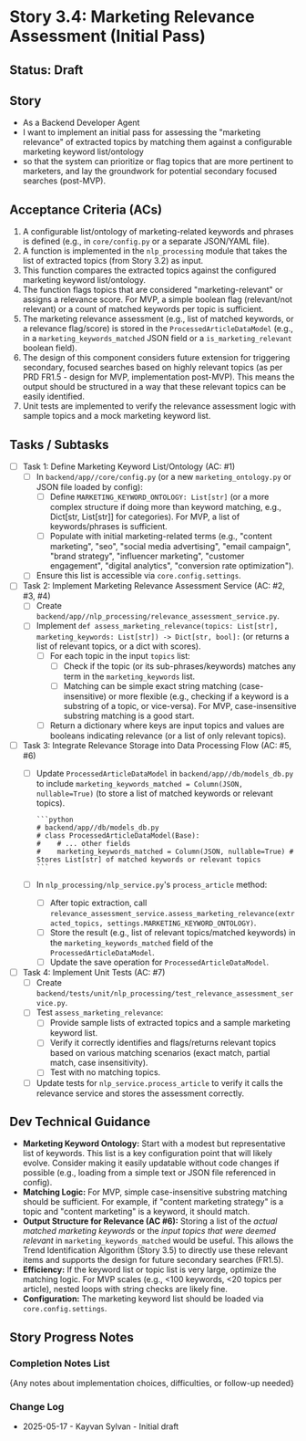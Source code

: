 # Story 3.4: Marketing Relevance Assessment (Initial Pass)

## Status: Draft

## Story

- As a Backend Developer Agent
- I want to implement an initial pass for assessing the "marketing relevance" of extracted topics by matching them against a configurable marketing keyword list/ontology
- so that the system can prioritize or flag topics that are more pertinent to marketers, and lay the groundwork for potential secondary focused searches (post-MVP).

## Acceptance Criteria (ACs)

1. A configurable list/ontology of marketing-related keywords and phrases is defined (e.g., in `core/config.py` or a separate JSON/YAML file).
2. A function is implemented in the `nlp_processing` module that takes the list of extracted topics (from Story 3.2) as input.
3. This function compares the extracted topics against the configured marketing keyword list/ontology.
4. The function flags topics that are considered "marketing-relevant" or assigns a relevance score. For MVP, a simple boolean flag (relevant/not relevant) or a count of matched keywords per topic is sufficient.
5. The marketing relevance assessment (e.g., list of matched keywords, or a relevance flag/score) is stored in the `ProcessedArticleDataModel` (e.g., in a `marketing_keywords_matched` JSON field or a `is_marketing_relevant` boolean field).
6. The design of this component considers future extension for triggering secondary, focused searches based on highly relevant topics (as per PRD FR1.5 - design for MVP, implementation post-MVP). This means the output should be structured in a way that these relevant topics can be easily identified.
7. Unit tests are implemented to verify the relevance assessment logic with sample topics and a mock marketing keyword list.

## Tasks / Subtasks

- [ ] Task 1: Define Marketing Keyword List/Ontology (AC: #1)
  - [ ] In `backend/app//core/config.py` (or a new `marketing_ontology.py` or JSON file loaded by config):
    - [ ] Define `MARKETING_KEYWORD_ONTOLOGY: List[str]` (or a more complex structure if doing more than keyword matching, e.g., Dict[str, List[str]] for categories). For MVP, a list of keywords/phrases is sufficient.
    - [ ] Populate with initial marketing-related terms (e.g., "content marketing", "seo", "social media advertising", "email campaign", "brand strategy", "influencer marketing", "customer engagement", "digital analytics", "conversion rate optimization").
  - [ ] Ensure this list is accessible via `core.config.settings`.
- [ ] Task 2: Implement Marketing Relevance Assessment Service (AC: #2, #3, #4)
  - [ ] Create `backend/app//nlp_processing/relevance_assessment_service.py`.
  - [ ] Implement `def assess_marketing_relevance(topics: List[str], marketing_keywords: List[str]) -> Dict[str, bool]:` (or returns a list of relevant topics, or a dict with scores).
    - [ ] For each topic in the input `topics` list:
      - [ ] Check if the topic (or its sub-phrases/keywords) matches any term in the `marketing_keywords` list.
      - [ ] Matching can be simple exact string matching (case-insensitive) or more flexible (e.g., checking if a keyword is a substring of a topic, or vice-versa). For MVP, case-insensitive substring matching is a good start.
    - [ ] Return a dictionary where keys are input topics and values are booleans indicating relevance (or a list of only relevant topics).
- [ ] Task 3: Integrate Relevance Storage into Data Processing Flow (AC: #5, #6)
  - [ ] Update `ProcessedArticleDataModel` in `backend/app//db/models_db.py` to include `marketing_keywords_matched = Column(JSON, nullable=True)` (to store a list of matched keywords or relevant topics).

        ```python
        # backend/app//db/models_db.py
        # class ProcessedArticleDataModel(Base):
        #    # ... other fields
        #    marketing_keywords_matched = Column(JSON, nullable=True) # Stores List[str] of matched keywords or relevant topics
        ```

  - [ ] In `nlp_processing/nlp_service.py`'s `process_article` method:
    - [ ] After topic extraction, call `relevance_assessment_service.assess_marketing_relevance(extracted_topics, settings.MARKETING_KEYWORD_ONTOLOGY)`.
    - [ ] Store the result (e.g., list of relevant topics/matched keywords) in the `marketing_keywords_matched` field of the `ProcessedArticleDataModel`.
    - [ ] Update the save operation for `ProcessedArticleDataModel`.
- [ ] Task 4: Implement Unit Tests (AC: #7)
  - [ ] Create `backend/tests/unit/nlp_processing/test_relevance_assessment_service.py`.
  - [ ] Test `assess_marketing_relevance`:
    - [ ] Provide sample lists of extracted topics and a sample marketing keyword list.
    - [ ] Verify it correctly identifies and flags/returns relevant topics based on various matching scenarios (exact match, partial match, case insensitivity).
    - [ ] Test with no matching topics.
  - [ ] Update tests for `nlp_service.process_article` to verify it calls the relevance service and stores the assessment correctly.

## Dev Technical Guidance

- **Marketing Keyword Ontology:** Start with a modest but representative list of keywords. This list is a key configuration point that will likely evolve. Consider making it easily updatable without code changes if possible (e.g., loading from a simple text or JSON file referenced in config).
- **Matching Logic:** For MVP, simple case-insensitive substring matching should be sufficient. For example, if "content marketing strategy" is a topic and "content marketing" is a keyword, it should match.
- **Output Structure for Relevance (AC #6):** Storing a list of the *actual matched marketing keywords* or the *input topics that were deemed relevant* in `marketing_keywords_matched` would be useful. This allows the Trend Identification Algorithm (Story 3.5) to directly use these relevant items and supports the design for future secondary searches (FR1.5).
- **Efficiency:** If the keyword list or topic list is very large, optimize the matching logic. For MVP scales (e.g., <100 keywords, <20 topics per article), nested loops with string checks are likely fine.
- **Configuration:** The marketing keyword list should be loaded via `core.config.settings`.

## Story Progress Notes

### Completion Notes List

{Any notes about implementation choices, difficulties, or follow-up needed}

### Change Log

- 2025-05-17 - Kayvan Sylvan - Initial draft

